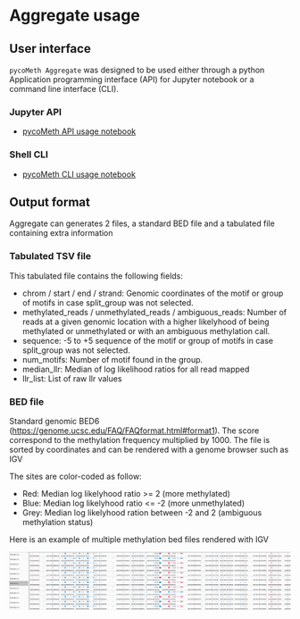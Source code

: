 # Aggregate usage

## User interface

`pycoMeth Aggregate` was designed to be used either through a python Application programming interface (API) for Jupyter notebook or a command line interface (CLI).

### Jupyter API

* [pycoMeth API usage notebook](https://a-slide.github.io/pycoMeth/demo/Aggregate_API/)

### Shell CLI

* [pycoMeth CLI usage notebook](https://a-slide.github.io/pycoMeth/demo/Aggregate_CLI/)

## Output format

Aggregate can generates 2 files, a standard BED file and a tabulated file containing extra information

### Tabulated TSV file

This tabulated file contains the following fields:

* chrom / start / end / strand: Genomic coordinates of the motif or group of motifs in case split_group was not selected.
* methylated_reads / unmethylated_reads / ambiguous_reads: Number of reads at a given genomic location with a higher likelyhood of being methylated or unmethylated or with an ambiguous methylation call.
* sequence: -5 to +5 sequence of the motif or group of motifs in case split_group was not selected.
* num_motifs: Number of motif found in the group.
* median_llr: Median of log likelihood ratios for all read mapped
* llr_list: List of raw llr values

### BED file

Standard genomic BED6 (https://genome.ucsc.edu/FAQ/FAQformat.html#format1). The score correspond to the methylation frequency multiplied by 1000. The file is sorted by coordinates and can be rendered with a genome browser such as IGV

The sites are color-coded as follow:

* Red: Median log likelyhood ratio >= 2 (more methylated)
* Blue: Median log likelyhood ratio <= -2 (more unmethylated)
* Grey: Median log likelyhood ration between -2 and 2 (ambiguous methylation status)

Here is an example of multiple methylation bed files rendered with IGV

![Example Bed Files](../pictures/igv_panel.png)
